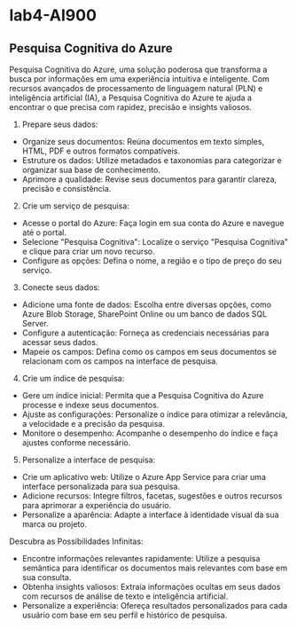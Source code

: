 # lab4-AI900
## Pesquisa Cognitiva do Azure

<p>Pesquisa Cognitiva do Azure, uma solução poderosa que transforma a busca por informações em uma experiência intuitiva e inteligente. Com recursos avançados de processamento de linguagem natural (PLN) e inteligência artificial (IA), a Pesquisa Cognitiva do Azure te ajuda a encontrar o que precisa com rapidez, precisão e insights valiosos.</p>

1. Prepare seus dados:

* Organize seus documentos: Reúna documentos em texto simples, HTML, PDF e outros formatos compatíveis.
* Estruture os dados: Utilize metadados e taxonomias para categorizar e organizar sua base de conhecimento.
* Aprimore a qualidade: Revise seus documentos para garantir clareza, precisão e consistência.

2. Crie um serviço de pesquisa:

* Acesse o portal do Azure: Faça login em sua conta do Azure e navegue até o portal.
* Selecione "Pesquisa Cognitiva": Localize o serviço "Pesquisa Cognitiva" e clique para criar um novo recurso.
* Configure as opções: Defina o nome, a região e o tipo de preço do seu serviço.

3. Conecte seus dados:

* Adicione uma fonte de dados: Escolha entre diversas opções, como Azure Blob Storage, SharePoint Online ou um banco de dados SQL Server.
* Configure a autenticação: Forneça as credenciais necessárias para acessar seus dados.
* Mapeie os campos: Defina como os campos em seus documentos se relacionam com os campos na interface de pesquisa.

4. Crie um índice de pesquisa:

* Gere um índice inicial: Permita que a Pesquisa Cognitiva do Azure processe e indexe seus documentos.
* Ajuste as configurações: Personalize o índice para otimizar a relevância, a velocidade e a precisão da pesquisa.
* Monitore o desempenho: Acompanhe o desempenho do índice e faça ajustes conforme necessário.

5. Personalize a interface de pesquisa:

* Crie um aplicativo web: Utilize o Azure App Service para criar uma interface personalizada para sua pesquisa.
* Adicione recursos: Integre filtros, facetas, sugestões e outros recursos para aprimorar a experiência do usuário.
* Personalize a aparência: Adapte a interface à identidade visual da sua marca ou projeto.

Descubra as Possibilidades Infinitas:

* Encontre informações relevantes rapidamente: Utilize a pesquisa semântica para identificar os documentos mais relevantes com base em sua consulta.
* Obtenha insights valiosos: Extraia informações ocultas em seus dados com recursos de análise de texto e inteligência artificial.
* Personalize a experiência: Ofereça resultados personalizados para cada usuário com base em seu perfil e histórico de pesquisa.
